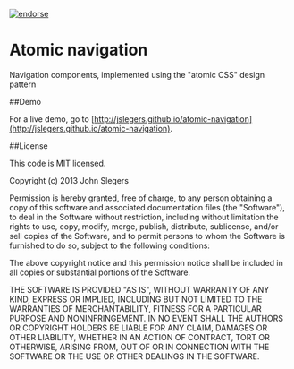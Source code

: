[![endorse](https://api.coderwall.com/johnslegers/endorsecount.png)](https://coderwall.com/johnslegers)

Atomic navigation
=================

Navigation components, implemented using the "atomic CSS" design pattern


##Demo

For a live demo, go to [http://jslegers.github.io/atomic-navigation](http://jslegers.github.io/atomic-navigation).

##License

This code is MIT licensed.

 Copyright (c) 2013 John Slegers

 Permission is hereby granted, free of charge, to any person
 obtaining a copy of this software and associated documentation
 files (the "Software"), to deal in the Software without
 restriction, including without limitation the rights to use,
 copy, modify, merge, publish, distribute, sublicense, and/or sell
 copies of the Software, and to permit persons to whom the
 Software is furnished to do so, subject to the following
 conditions:

 The above copyright notice and this permission notice shall be
 included in all copies or substantial portions of the Software.

 THE SOFTWARE IS PROVIDED "AS IS", WITHOUT WARRANTY OF ANY KIND,
 EXPRESS OR IMPLIED, INCLUDING BUT NOT LIMITED TO THE WARRANTIES
 OF MERCHANTABILITY, FITNESS FOR A PARTICULAR PURPOSE AND
 NONINFRINGEMENT. IN NO EVENT SHALL THE AUTHORS OR COPYRIGHT
 HOLDERS BE LIABLE FOR ANY CLAIM, DAMAGES OR OTHER LIABILITY,
 WHETHER IN AN ACTION OF CONTRACT, TORT OR OTHERWISE, ARISING
 FROM, OUT OF OR IN CONNECTION WITH THE SOFTWARE OR THE USE OR
 OTHER DEALINGS IN THE SOFTWARE.
